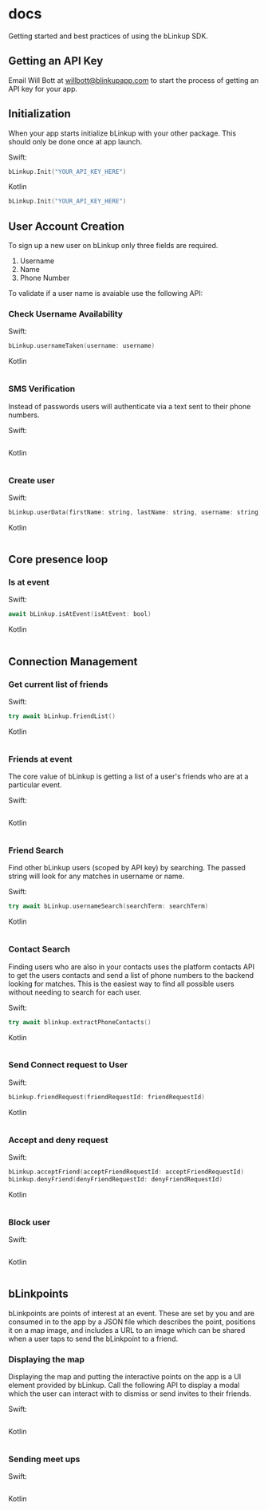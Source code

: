 # docs

Getting started and best practices of using the bLinkup SDK.

## Getting an API Key

Email Will Bott at [willbott@blinkupapp.com](mailto:willbott@blinkupapp.com) to start the process of getting an API key for your app.

## Initialization

When your app starts initialize bLinkup with your other package. This should only be done once at app launch.

Swift:

```swift
bLinkup.Init("YOUR_API_KEY_HERE")
```

Kotlin

```kotlin
bLinkup.Init("YOUR_API_KEY_HERE")
```

## User Account Creation

To sign up a new user on bLinkup only three fields are required.

1. Username
2. Name
3. Phone Number

To validate if a user name is avaiable use the following API:

### Check Username Availability

Swift:

```swift
bLinkup.usernameTaken(username: username)
```

Kotlin

```kotlin

```

### SMS Verification

Instead of passwords users will authenticate via a text sent to their phone numbers.

Swift:

```swift

```

Kotlin

```kotlin

```

### Create user

Swift:

```swift
bLinkup.userData(firstName: string, lastName: string, username: string)
```

Kotlin

```kotlin

```

## Core presence loop

### Is at event

Swift:

```swift
await bLinkup.isAtEvent(isAtEvent: bool)
```

Kotlin

```kotlin

```

## Connection Management

### Get current list of friends

Swift:

```swift
try await bLinkup.friendList()
```

Kotlin

```kotlin

```

### Friends at event

The core value of bLinkup is getting a list of a user's friends who are at a particular event.

Swift:

```swift

```

Kotlin

```kotlin

```

### Friend Search

Find other bLinkup users (scoped by API key) by searching. The passed string will look for any matches in username or name.

Swift:

```swift
try await bLinkup.usernameSearch(searchTerm: searchTerm)
```

Kotlin

```kotlin

```

### Contact Search

Finding users who are also in your contacts uses the platform contacts API to get the users contacts and send a list of phone numbers to the backend looking for matches. This is the easiest way to find all possible users without needing to search for each user.

Swift:

```swift
try await blinkup.extractPhoneContacts()
```

Kotlin

```kotlin

```

### Send Connect request to User

Swift:

```swift
bLinkup.friendRequest(friendRequestId: friendRequestId)
```

Kotlin

```kotlin

```

### Accept and deny request

Swift:

```swift
bLinkup.acceptFriend(acceptFriendRequestId: acceptFriendRequestId)
bLinkup.denyFriend(denyFriendRequestId: denyFriendRequestId)
```

Kotlin

```kotlin

```

### Block user

Swift:

```swift

```

Kotlin

```kotlin

```

## bLinkpoints

bLinkpoints are points of interest at an event. These are set by you and are consumed in to the app by a JSON file which describes the point, positions it on a map image, and includes a URL to an image which can be shared when a user taps to send the bLinkpoint to a friend.

### Displaying the map

Displaying the map and putting the interactive points on the app is a UI element provided by bLinkup. Call the following API to display a modal  which the user can interact with to dismiss or send invites to their friends.

Swift:

```swift

```

Kotlin

```kotlin

```

### Sending meet ups

Swift:

```swift

```

Kotlin

```kotlin

```
